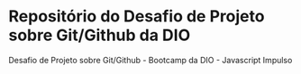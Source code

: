 # Repositório do Desafio de Projeto sobre Git/Github da DIO
Desafio de Projeto sobre Git/Github - Bootcamp da DIO - Javascript Impulso

